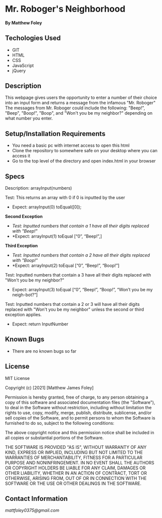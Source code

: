 # Mr. Roboger's Neighborhood

#### By Matthew Foley

## Techologies Used

* GIT
* HTML
* CSS
* JavaScript
* jQuery

## Description

This webpage gives users the opportunity to enter a number of their choice into an input form and returns a message from the infamous "Mr. Roboger"
The messages from Mr. Roboger could include the following: "Beep!", "Beep", "Boop!", "Boop", and "Won't you be my neighbor?" depending on what number you enter. 

## Setup/Installation Requirements

* You need a basic pc with internet access to open this html
* Clone the repository to somewhere safe on your desktop where you can access it
* Go to the top level of the directory and open index.html in your browser

## Specs

Description: arrayInput(numbers)

Test: This returns an array with 0 if 0 is inputted by the user
* Expect: arrayInput(0) toEqual([0]);

**Second Exception**
* *Test: Inputted numbers that contain a 1 have all their digits replaced with "Beep!"*
* *Expect: arrayInput(1) toEqual [“0”, “Beep!”,]


**Third Exception**
* *Test: Inputted numbers that contain a 2 have all their digits replaced with "Boop!"*
* *Expect: arrayInput(2) toEqual [“0”, “Beep!”, “Boop!”]


Test: Inputted numbers that contain a 3 have all their digits replaced with "Won't you be my neighbor?"
* Expect: arrayInput(3) toEqual [“0”, “Beep!”, “Boop!”, “Won’t you be my neigh-bot?”]


Test: Inputted numbers that contain a 2 or 3 will have all their digits replaced with "Won't you be my neighbor" unless the second or third exception applies.
* Expect: return InputNumber


## Known Bugs

* There are no known bugs so far

## License
MIT License

Copyright (c) [2021] [Matthew James Foley]

Permission is hereby granted, free of charge, to any person obtaining a copy
of this software and associated documentation files (the "Software"), to deal
in the Software without restriction, including without limitation the rights
to use, copy, modify, merge, publish, distribute, sublicense, and/or sell
copies of the Software, and to permit persons to whom the Software is
furnished to do so, subject to the following conditions:

The above copyright notice and this permission notice shall be included in all
copies or substantial portions of the Software.

THE SOFTWARE IS PROVIDED "AS IS", WITHOUT WARRANTY OF ANY KIND, EXPRESS OR
IMPLIED, INCLUDING BUT NOT LIMITED TO THE WARRANTIES OF MERCHANTABILITY,
FITNESS FOR A PARTICULAR PURPOSE AND NONINFRINGEMENT. IN NO EVENT SHALL THE
AUTHORS OR COPYRIGHT HOLDERS BE LIABLE FOR ANY CLAIM, DAMAGES OR OTHER
LIABILITY, WHETHER IN AN ACTION OF CONTRACT, TORT OR OTHERWISE, ARISING FROM,
OUT OF OR IN CONNECTION WITH THE SOFTWARE OR THE USE OR OTHER DEALINGS IN THE
SOFTWARE.

## Contact Information

_mattfoley0375@gmail.com_

